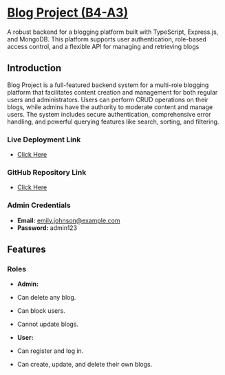 # **<ins>Blog Project (B4-A3)</ins>**

A robust backend for a blogging platform built with TypeScript, Express.js, and MongoDB. This platform supports user authentication, role-based access control, and a flexible API for managing and retrieving blogs

## **Introduction**

Blog Project is a full-featured backend system for a multi-role blogging platform that facilitates content creation and management for both regular users and administrators. Users can perform CRUD operations on their blogs, while admins have the authority to moderate content and manage users. The system includes secure authentication, comprehensive error handling, and powerful querying features like search, sorting, and filtering.

### **Live Deployment Link**

- [Click Here](https://batch4-assignment-3.vercel.app)

### **GitHub Repository Link**

- [Click Here](https://github.com/rion247/batch4-assignment-3-revised)

### **Admin Credentials**

- **Email:** emily.johnson@example.com
- **Password:** admin123

## **Features**

### **Roles**

- **Admin:**
- Can delete any blog.
- Can block users.
- Cannot update blogs.

- **User:**
- Can register and log in.
- Can create, update, and delete their own blogs.
